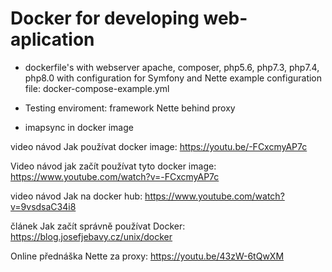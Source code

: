# Docker for developing web-aplication
- dockerfile's with webserver apache, composer, php5.6, php7.3, php7.4, php8.0
with configuration  for Symfony and Nette
example configuration file: docker-compose-example.yml 

- Testing enviroment: framework Nette behind proxy

- imapsync in docker image


video návod Jak používat docker image:
https://youtu.be/-FCxcmyAP7c

Video návod jak začít používat tyto docker image:
https://www.youtube.com/watch?v=-FCxcmyAP7c

video návod Jak na docker hub:
https://www.youtube.com/watch?v=9vsdsaC34i8

článek Jak začít správně používat Docker:
https://blog.josefjebavy.cz/unix/docker

Online přednáška Nette za proxy:
https://youtu.be/43zW-6tQwXM
